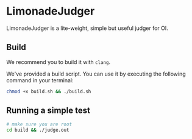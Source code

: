 # LimonadeJudger

LimonadeJudger is a lite-weight, simple but useful judger for OI.

## Build

We recommend you to build it with `clang`.

We've provided a build script. You can use it by executing the following command in your terminal:

```bash
chmod +x build.sh && ./build.sh
```

## Running a simple test 

```bash
# make sure you are root
cd build && ./judge.out
```
